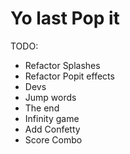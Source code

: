 # Yo last Pop it

TODO:
  - Refactor Splashes
  - Refactor Popit effects
  - Devs
  - Jump words
  - The end
  - Infinity game
  - Add Confetty
  - Score Combo
